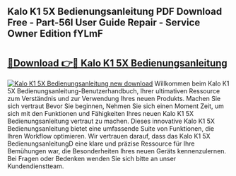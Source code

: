 ## Kalo K1 5X Bedienungsanleitung PDF Download Free - Part-56l User Guide Repair - Service Owner Edition fYLmF

# <h2><a href="http://df632q.blite.top/?on=Kalo+K1+5X+Bedienungsanleitung">🔗Download 👉🔴 Kalo K1 5X Bedienungsanleitung</a></h2>

[![Kalo K1 5X Bedienungsanleitung new download](https://i.imgur.com/lujVjoI.png)](http://df632q.blite.top/?on=Kalo+K1+5X+Bedienungsanleitung)
Willkommen beim Kalo K1 5X Bedienungsanleitung-Benutzerhandbuch, Ihrer ultimativen Ressource zum Verständnis und zur Verwendung Ihres neuen Produkts. Machen Sie sich vertraut Bevor Sie beginnen, Nehmen Sie sich einen Moment Zeit, um sich mit den Funktionen und Fähigkeiten Ihres neuen Kalo K1 5X Bedienungsanleitung vertraut zu machen. Dieses innovative Kalo K1 5X Bedienungsanleitung bietet eine umfassende Suite von Funktionen, die Ihren Workflow optimieren. Wir vertrauen darauf, dass das Kalo K1 5X BedienungsanleitungD eine klare und präzise Ressource für Ihre Bemühungen war, die Besonderheiten Ihres neuen Geräts kennenzulernen. Bei Fragen oder Bedenken wenden Sie sich bitte an unser Kundendienstteam.
